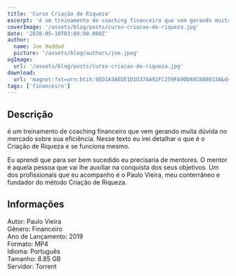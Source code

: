 ```yaml
---
title: 'Curso Criação de Riqueza'
excerpt: 'é um treinamento de coaching financeiro que vem gerando muita dúvida no mercado sobre sua eficiência. Nesse texto eu irei detalhar o que é o Criação de Riqueza e se funciona mesmo.  Eu aprendi que para ser bem sucedido eu precisaria de mentores. O mentor é aquela pessoa que vai lhe au'
coverImage: '/assets/blog/posts/curso-criacao-de-riqueza.jpg'
date: '2020-05-10T03:00:00.000Z'
author:
  name: Joe Haddad
  picture: '/assets/blog/authors/joe.jpeg'
ogImage:
  url: '/assets/blog/posts/curso-criacao-de-riqueza.jpg'
download:
  url: 'magnet:?xt=urn:btih:9ED1A3AEDE1D1D37AA92FC259FA9DD88C880033A&dn=Cria%c3%a7%c3%a3o%20de%20Riquezas&tr=udp%3a%2f%2ftracker.openbittorrent.com%3a1337%2fannounce&tr=udp%3a%2f%2ftracker.opentrackr.org%3a1337%2fannounce'
tags: ['financeiro']
---
```

<h2>Descrição</h2>
<p></p><p>é um treinamento de coaching financeiro que vem gerando muita dúvida no mercado sobre sua eficiência. Nesse texto eu irei detalhar o que é o Criação de Riqueza e se funciona mesmo.</p><p>Eu aprendi que para ser bem sucedido eu precisaria de mentores. O mentor é aquela pessoa que vai lhe auxiliar na conquista dos seus objetivos. Um dos profissionais que eu acompanho é o Paulo Vieira, meu conterrâneo e fundador do método Criação de Riqueza.</p><h2>Informações</h2><p>Autor: Paulo Vieira<br/>Gênero: Financeiro<br/>Ano de Lançamento: 2019<br/>Formato: MP4<br/>Idioma: Português<br/>Tamanho: 8.85 GB<br/>Servidor: Torrent</p>